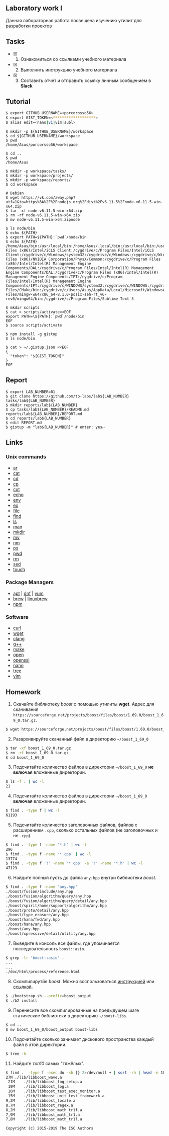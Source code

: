 ## Laboratory work I

Данная лабораторная работа посвещена изучению утилит для разработки проектов

## Tasks

- [x] 1. Ознакомиться со ссылками учебного материала
- [x] 2. Выполнить инструкцию учебного материала
- [x] 3. Составить отчет и отправить ссылку личным сообщением в **Slack**

## Tutorial

```bash
$ export GITHUB_USERNAME=<porcorosso56>
$ export GIST_TOKEN=<*******************>
$ alias edit=<nano|vi|vim|subl>
```

```ShellSession
$ mkdir -p ${GITHUB_USERNAME}/workspace
$ cd ${GITHUB_USERNAME}/workspace
$ pwd
/home/Asus/porcorsso56/workspace

$ cd ..
$ pwd
/home/Asus

```

```ShellSession
$ mkdir -p workspace/tasks/
$ mkdir -p workspace/projects/
$ mkdir -p workspace/reports/
$ cd workspace
```

```ShellSession
# Debian
$ wget https://vk.com/away.php?utf=1&to=https%3A%2F%2Fnodejs.org%2Fdist%2Fv6.11.5%2Fnode-v6.11.5-win-x64.zip
$ tar -xf node-v6.11.5-win-x64.zip
$ rm -rf node-v6.11.5-win-x64.zip
$ mv node-v6.11.5-win-x64.zipnode
```

```ShellSession
$ ls node/bin
$ echo ${PATH}
$ export PATH=${PATH}:`pwd`/node/bin
$ echo ${PATH}
/home/Asus/bin:/usr/local/bin:/home/Asus/.local/bin:/usr/local/bin:/usr/bin:/cygdrive/c/Program Files (x86)/Intel/iCLS Client:/cygdrive/c/Program Files/Intel/iCLS Client:/cygdrive/c/Windows/system32:/cygdrive/c/Windows:/cygdrive/c/Windows/System32/Wbem:/cygdrive/c/Windows/System32/WindowsPowerShell/v1.0:/cygdrive/c/Program Files (x86)/NVIDIA Corporation/PhysX/Common:/cygdrive/c/Program Files (x86)/Intel/Intel(R) Management Engine Components/DAL:/cygdrive/c/Program Files/Intel/Intel(R) Management Engine Components/DAL:/cygdrive/c/Program Files (x86)/Intel/Intel(R) Management Engine Components/IPT:/cygdrive/c/Program Files/Intel/Intel(R) Management Engine Components/IPT:/cygdrive/c/WINDOWS/system32:/cygdrive/c/WINDOWS:/cygdrive/c/WINDOWS/System32/Wbem:/cygdrive/c/WINDOWS/System32/WindowsPowerShell/v1.0:/cygdrive/c/WINDOWS/System32/OpenSSH:/cygdrive/c/Program Files/CMake/bin:/cygdrive/c/Users/Asus/AppData/Local/Microsoft/WindowsApps:/cygdrive/c/Users/Asus/.babun:/cygdrive/c/Users/Asus/AppData/Local/GitHubCLI/bin:/cygdrive/c/Program Files/mingw-w64/x86_64-8.1.0-posix-seh-rt_v6-rev0/mingw64/bin:/cygdrive/c/Program Files/Sublime Text 3

$ mkdir scripts
$ cat > scripts/activate<<EOF
export PATH=\${PATH}:`pwd`/node/bin
EOF
$ source scripts/activate
```

```ShellSession
$ npm install -g gistup
$ ls node/bin
```

```ShellSession
$ cat > ~/.gistup.json <<EOF
{
  "token": "${GIST_TOKEN}"
}
EOF
```

## Report

```ShellSession
$ export LAB_NUMBER=01
$ git clone https://github.com/tp-labs/lab${LAB_NUMBER} tasks/lab${LAB_NUMBER}
$ mkdir reports/lab${LAB_NUMBER}
$ cp tasks/lab${LAB_NUMBER}/README.md reports/lab${LAB_NUMBER}/REPORT.md
$ cd reports/lab${LAB_NUMBER}
$ edit REPORT.md
$ gistup -m "lab${LAB_NUMBER}" # enter: yes↵
```

## Links

### Unix commands

- [ar](https://en.wikipedia.org/wiki/Ar_(Unix))
- [cat](https://en.wikipedia.org/wiki/Cat_(Unix))
- [cd](https://en.wikipedia.org/wiki/Cd_(command))
- [cp](https://en.wikipedia.org/wiki/Cp_(Unix))
- [cut](https://en.wikipedia.org/wiki/Cut_(Unix))
- [echo](https://en.wikipedia.org/wiki/Echo_(command))
- [env](https://en.wikipedia.org/wiki/Env_(shell))
- [ex](https://en.wikipedia.org/wiki/Ex_(editor))
- [file](https://en.wikipedia.org/wiki/File_(command))
- [find](https://en.wikipedia.org/wiki/Find)
- [ls](https://en.wikipedia.org/wiki/Ls)
- [man](https://en.wikipedia.org/wiki/Man_page)
- [mkdir](https://en.wikipedia.org/wiki/Mkdir)
- [mv](https://en.wikipedia.org/wiki/Mv)
- [nm](https://en.wikipedia.org/wiki/Nm_(Unix))
- [ps](https://en.wikipedia.org/wiki/Ps_(Unix))
- [pwd](https://en.wikipedia.org/wiki/Pwd)
- [rm](https://en.wikipedia.org/wiki/Rm_(Unix))
- [sed](https://en.wikipedia.org/wiki/Sed)
- [touch](https://en.wikipedia.org/wiki/Touch_(Unix))

### Package Managers

- [apt](http://help.ubuntu.ru/wiki/apt) | [dnf](https://en.wikipedia.org/wiki/DNF_(software)) | [yum](https://fedoraproject.org/wiki/Yum/ru)
- [brew](https://brew.sh) | [linuxbrew](http://linuxbrew.sh)
- [npm](https://docs.npmjs.com)

### Software

- [curl](https://www.gitbook.com/book/bagder/everything-curl/details)
- [wget](https://www.gnu.org/software/wget/manual/wget.pdf)
- [clang](https://clang.llvm.org)
- [g++](https://gcc.gnu.org/onlinedocs/gcc-4.0.2/gcc/G_002b_002b-and-GCC.html)
- [make](https://en.wikipedia.org/wiki/Make_(software))
- [open](https://developer.apple.com/legacy/library/documentation/Darwin/Reference/ManPages/man1/open.1.html)
- [openssl](https://www.openssl.org)
- [nano](https://www.nano-editor.org)
- [tree](https://linux.die.net/man/1/tree)
- [vim](http://www.vim.org)

## Homework

1. Скачайте библиотеку *boost* с помощью утилиты **wget**. Адрес для скачивания `https://sourceforge.net/projects/boost/files/boost/1.69.0/boost_1_69_0.tar.gz`.
```bash
$ wget https://sourceforge.net/projects/boost/files/boost/1.69.0/boost_1_69_0.tar.gz 
```
2. Разархивируйте скачанный файл в директорию `~/boost_1_69_0`
```bash
$ tar -xf boost_1_69_0.tar.gz
$ rm -rf boost_1_69_0.tar.gz
$ cd boost_1_69_0
```
3. Подсчитайте количество файлов в директории `~/boost_1_69_0` **не включая** вложенные директории.
```bash
$ ls -f . | wc -l
21
```
4. Подсчитайте количество файлов в директории `~/boost_1_69_0` **включая** вложенные директории.
```bash
$ find . -type f | wc -l
61193
```
5. Подсчитайте количество заголовочных файлов, файлов с расширением `.cpp`, сколько остальных файлов (не заголовочных и не `.cpp`).
```bash
$ find . -type f -name '*.h' | wc -l
296
$ find . -type f -name '*.cpp' | wc -l
13774
$ find . -type f '!' -name '*.cpp' -a '!' -name '*.h' | wc -l
47123
```
6. Найдите полный пусть до файла `any.hpp` внутри библиотеки *boost*.
```bash
$ find . -type f -name 'any.hpp'
./boost/fusion/include/any.hpp
./boost/fusion/algorithm/query/any.hpp
./boost/fusion/algorithm/query/detail/any.hpp
./boost/spirit/home/support/algorithm/any.hpp
./boost/proto/detail/any.hpp
./boost/type_erasure/any.hpp
./boost/hana/fwd/any.hpp
./boost/hana/any.hpp
./boost/any.hpp
./boost/xpressive/detail/utility/any.hpp
```
7. Выведите в консоль все файлы, где упоминается последовательность `boost::asio`.
```bash
$ grep -lr 'boost::asio' .
...
...
./doc/html/process/reference.html
```
8. Скомпилирутйе *boost*. Можно воспользоваться [инструкцией](https://www.boost.org/doc/libs/1_61_0/more/getting_started/unix-variants.html#or-build-custom-binaries) или [ссылкой](https://codeyarns.com/2017/01/24/how-to-build-boost-on-linux/).
```bash
$ ./bootstrap.sh --prefix=boost_output
$ ./b2 install
```
9. Перенесите все скомпилированные на предыдущем шаге статические библиотеки в директорию `~/boost-libs`.
```bash
$ cd ..
$ mv boost_1_69_0/boost_output boost-libs

```
10. Подсчитайте сколько занимает дискового пространства каждый файл в этой директории.
```bash
$ tree -h
```
11. Найдите *топ10* самых "тяжёлых".
```bash
$ find .  -type f -exec du -sh {} 2>/dev/null + | sort -rh | head -n 10
27M	./lib/libboost_wave.a
 21M	./lib/libboost_log_setup.a
 19M	./lib/libboost_log.a
 16M	./lib/libboost_test_exec_monitor.a
 15M	./lib/libboost_unit_test_framework.a
9,2M	./lib/libboost_locale.a
8,7M	./lib/libboost_regex.a
8,2M	./lib/libboost_math_tr1f.a
7,9M	./lib/libboost_math_tr1.a
7,8M	./lib/libboost_math_tr1l.a
```

```
Copyright (c) 2015-2019 The ISC Authors
```
